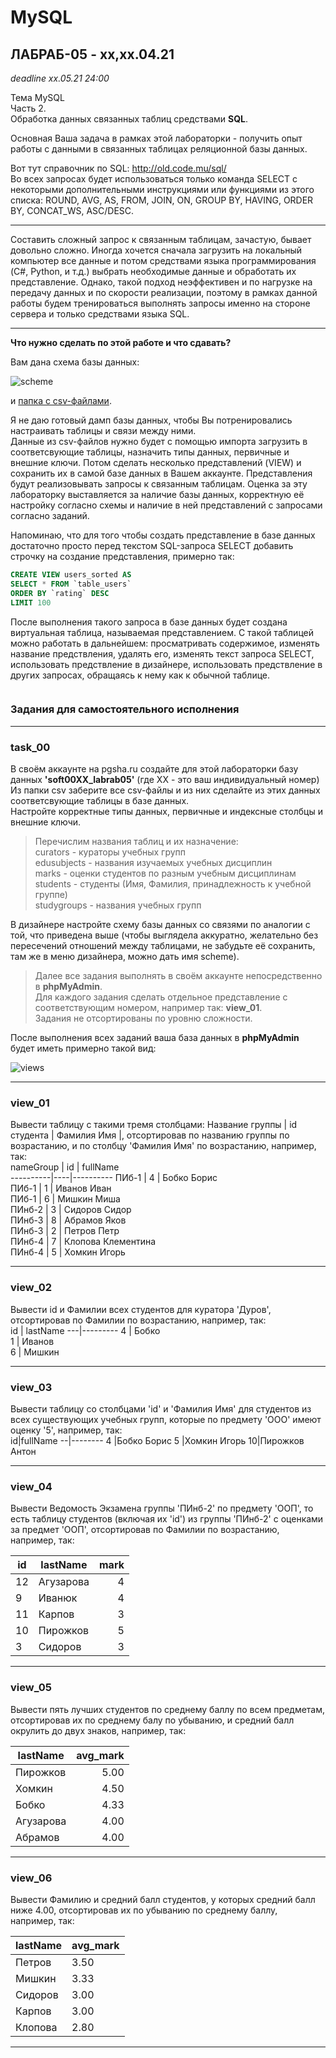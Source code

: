 # MySQL

## ЛАБРАБ-05 - xx,xx.04.21  

_deadline xx.05.21 24:00_  

Тема MySQL  
Часть 2.  
Обработка данных связанных таблиц средствами **SQL**.  

Основная Ваша задача в рамках этой лабораторки - получить опыт работы с данными в связанных таблицах реляционной базы данных.  

Вот тут справочник по SQL: http://old.code.mu/sql/  
Во всех запросах будет использоваться только команда SELECT с некоторыми дополнительными инструкциями или функциями из этого списка: ROUND, AVG, AS, FROM, JOIN, ON, GROUP BY, HAVING, ORDER BY, CONCAT_WS, ASC/DESC.  

---  

Составить сложный запрос к связанным таблицам, зачастую, бывает довольно сложно. Иногда хочется сначала загрузить на локальный компьютер все данные и потом средствами языка программирования (C#, Python, и т.д.) выбрать необходимые данные и обработать их представление. Однако, такой подход неэффективен и по нагрузке на передачу данных и по скорости реализации, поэтому в рамках данной работы будем тренироваться выполнять запросы именно на стороне сервера и только средствами языка SQL.  

---  

**Что нужно сделать по этой работе и что сдавать?**  

Вам дана схема базы данных:  

![scheme](./csv/scheme.jpg)  

и [папка с csv-файлами](./csv/).  

Я не даю готовый дамп базы данных, чтобы Вы потренировались настраивать таблицы и связи между ними.  
Данные из csv-файлов нужно будет с помощью импорта загрузить в соответсвующие таблицы, назначить типы данных, первичные и внешние ключи. Потом сделать несколько представлений (VIEW) и сохранить их в самой базе данных в Вашем аккаунте. Представления будут реализовывать запросы к связанным таблицам. Оценка за эту лабораторку выставляется за наличие базы данных, корректную её настройку согласно схемы и наличие в ней представлений с запросами согласно заданий.  

Напоминаю, что для того чтобы создать представление в базе данных достаточно просто перед текстом SQL-запроса SELECT добавить строчку на создание представления, примерно так:  

```SQL
CREATE VIEW users_sorted AS 
SELECT * FROM `table_users`
ORDER BY `rating` DESC
LIMIT 100
```

После выполнения такого запроса в базе данных будет создана виртуальная таблица, называемая представлением. С такой таблицей можно работать в дальнейшем: просматривать содержимое, изменять название предствления, удалять его, изменять текст запроса SELECT, использовать предствление в дизайнере, использовать предствление в других запросах, обращаясь к нему как к обычной таблице.  

```txt

```

### Задания для самостоятельного исполнения  

---  

### task_00  

В своём аккаунте на pgsha.ru создайте для этой лабораторки базу данных **'soft00XX_labrab05'** (где XX - это ваш индивидуальный номер)  
Из папки csv заберите все csv-файлы и из них сделайте из этих данных соответсвующие таблицы в базе данных.  
Настройте корректные типы данных, первичные и индексные столбцы и внешние ключи.  

> Перечислим названия таблиц и их назначение:  
> curators - кураторы учебных групп  
> edusubjects - названия изучаемых учебных дисциплин  
> marks - оценки студентов по разным учебным дисциплинам  
> students - студенты (Имя, Фамилия, принадлежность к учебной группе)  
> studygroups - названия учебных групп  

В дизайнере настройте схему базы данных со связями по аналогии с той, что приведена выше (чтобы выглядела аккуратно, желательно без пересечений отношений между таблицами, не забудьте её сохранить, там же в меню дизайнера, можно дать имя scheme).  

> Далее все задания выполнять в своём аккаунте  непосредственно в **phpMyAdmin**.  
> Для каждого задания сделать отдельное представление с соответствующим номером, например так: **view_01**.  
> Задания не отсортированы по уровню сложности.  

После выполнения всех заданий ваша база данных в **phpMyAdmin** будет иметь примерно такой вид:  

![views](./csv/views.jpg)  

---  

### view_01  

Вывести таблицу с такими тремя столбцами: Название группы | id студента | Фамилия Имя |, отсортировав по названию группы по возрастанию, и по столбцу 'Фамилия Имя' по возрастанию, например, так:  
nameGroup | id | fullName  
----------|----|----------
ПИб-1 | 4 | Бобко Борис  
ПИб-1 | 1 | Иванов Иван  
ПИб-1 | 6 | Мишкин Миша  
ПИнб-2 | 3 | Сидоров Сидор  
ПИнб-3 | 8 | Абрамов Яков  
ПИнб-3 | 2 | Петров Петр  
ПИнб-4 | 7 | Клопова Клементина  
ПИнб-4 | 5 | Хомкин Игорь  

---  

### view_02  

Вывести id и Фамилии всех студентов для куратора 'Дуров', отсортировав по Фамилии по возрастанию, например, так:  
id | lastName
---|---------
4 | Бобко  
1 | Иванов  
6 | Мишкин  

---  

### view_03  

Вывести таблицу со столбцами 'id' и 'Фамилия Имя' для студентов из всех существующих учебных групп, которые по предмету 'ООО' имеют оценку '5', например, так:  
id|fullName
--|--------
4 |Бобко Борис
5 |Хомкин Игорь
10|Пирожков Антон

---  

### view_04  

Вывести Ведомость Экзамена группы 'ПИнб-2' по предмету 'ООП', то есть таблицу студентов (включая их 'id') из группы 'ПИнб-2' с оценками за предмет 'ООП', отсортировав по Фамилии по возрастанию, например, так:  

id| lastName | mark |  
--|----------|-----:|  
12| Агузарова | 4
9 | Иванюк | 4
11 | Карпов | 3
10 | Пирожков | 5
3 | Сидоров | 3

---  

### view_05  

Вывести пять лучших студентов по среднему баллу по всем предметам, отсортировав их по среднему балу по убыванию, и средний балл окрулить до двух знаков, например, так:  

lastName | avg_mark
---------|--------:
Пирожков | 5.00
Хомкин | 4.50
Бобко | 4.33
Агузарова | 4.00
Абрамов | 4.00

---  

### view_06  

Вывести Фамилию и средний балл студентов, у которых средний балл ниже 4.00, отсортировав их по убыванию по среднему баллу, например, так:  

lastName | avg_mark
---------|---------
Петров | 3.50
Мишкин | 3.33
Сидоров | 3.00
Карпов | 3.00
Клопова | 2.80

---  

```txt

```
